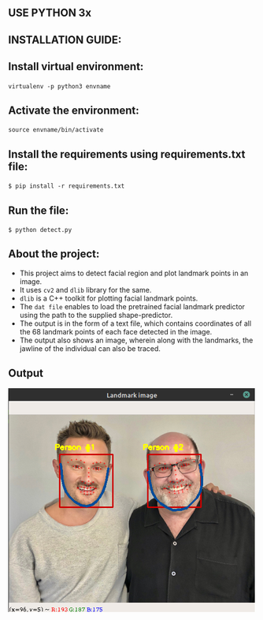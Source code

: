 ## USE PYTHON 3x

## INSTALLATION GUIDE:

## Install virtual environment: 
`virtualenv -p python3 envname` 
## Activate the environment: 
`source envname/bin/activate`
## Install the requirements using requirements.txt file: 
`$ pip install -r requirements.txt`

## Run the file: 
`$ python detect.py`

## About the project:
* This project aims to detect facial region and plot landmark points in an image.
* It uses `cv2` and `dlib` library for the same. 
* `dlib` is a C++ toolkit for plotting facial  landmark  points.
* The `dat file` enables to load the pretrained facial landmark predictor using the path to the supplied shape-predictor.
* The output is in the form of a text file, which contains coordinates of all the 68 landmark points of each face detected in the image.
* The output also shows an image, wherein along with the landmarks, the jawline of the individual can also be traced.


## Output	
![screenshot](hike_scr.png)

